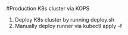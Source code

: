 #Production K8s cluster via KOPS

1. Deploy K8s cluster by running deploy.sh
2. Manually deploy runner via kubectl apply -f